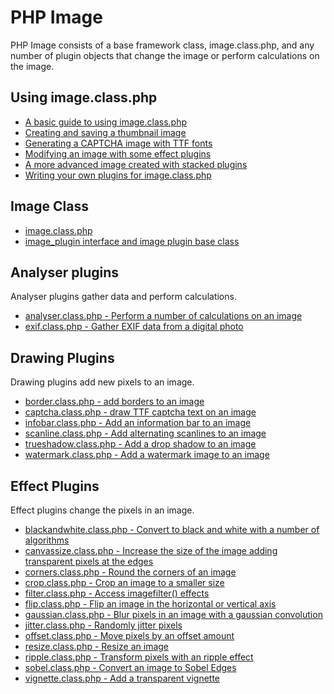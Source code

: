 # PHP Image #

PHP Image consists of a base framework class, image.class.php, and any number of plugin objects that change the image or perform calculations on the image.

## Using image.class.php ##

  * [A basic guide to using image.class.php](tutorialBasics.md)
  * [Creating and saving a thumbnail image](tutorialThumbnails.md)
  * [Generating a CAPTCHA image with TTF fonts](tutorialCaptcha.md)
  * [Modifying an image with some effect plugins](tutorialPlugins.md)
  * [A more advanced image created with stacked plugins](tutorialAdvancedPlugins.md)
  * [Writing your own plugins for image.class.php](tutorialPluginCreation.md)

## Image Class ##

  * [image.class.php](imageClass.md)
  * [image\_plugin interface and image plugin base class](imagePlugin.md)

## Analyser plugins ##

Analyser plugins gather data and perform calculations.

  * [analyser.class.php - Perform a number of calculations on an image](pluginAnalyser.md)
  * [exif.class.php - Gather EXIF data from a digital photo](pluginExif.md)

## Drawing Plugins ##

Drawing plugins add new pixels to an image.

  * [border.class.php - add borders to an image](pluginBorder.md)
  * [captcha.class.php - draw TTF captcha text on an image](pluginCaptcha.md)
  * [infobar.class.php - Add an information bar to an image](pluginInfo.md)
  * [scanline.class.php - Add alternating scanlines to an image](pluginScanline.md)
  * [trueshadow.class.php - Add a drop shadow to an image](pluginTrueshadow.md)
  * [watermark.class.php - Add a watermark image to an image](pluginWatermark.md)

## Effect Plugins ##

Effect plugins change the pixels in an image.

  * [blackandwhite.class.php - Convert to black and white with a number of algorithms](pluginBlackAndWhite.md)
  * [canvassize.class.php - Increase the size of the image adding transparent pixels at the edges](pluginCanvassize.md)
  * [corners.class.php - Round the corners of an image](pluginCorners.md)
  * [crop.class.php - Crop an image to a smaller size](pluginCrop.md)
  * [filter.class.php - Access imagefilter() effects](pluginFilter.md)
  * [flip.class.php - Flip an image in the horizontal or vertical axis](pluginFlip.md)
  * [gaussian.class.php - Blur pixels in an image with a gaussian convolution](pluginGaussian.md)
  * [jitter.class.php - Randomly jitter pixels](pluginJitter.md)
  * [offset.class.php - Move pixels by an offset amount](pluginOffset.md)
  * [resize.class.php - Resize an image](pluginResize.md)
  * [ripple.class.php - Transform pixels with an ripple effect](pluginRipple.md)
  * [sobel.class.php - Convert an image to Sobel Edges](pluginSobel.md)
  * [vignette.class.php - Add a transparent vignette](pluginVignette.md)